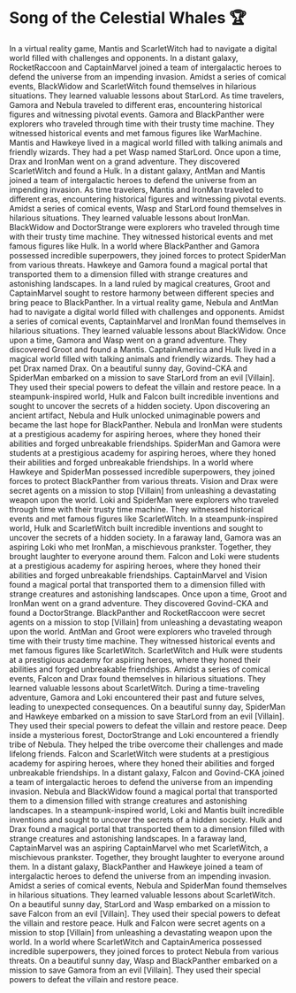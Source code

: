# Song of the Celestial Whales :trophy: 

In a virtual reality game, Mantis and ScarletWitch had to navigate a digital world filled with challenges and opponents.
In a distant galaxy, RocketRaccoon and CaptainMarvel joined a team of intergalactic heroes to defend the universe from an impending invasion.
Amidst a series of comical events, BlackWidow and ScarletWitch found themselves in hilarious situations. They learned valuable lessons about StarLord.
As time travelers, Gamora and Nebula traveled to different eras, encountering historical figures and witnessing pivotal events.
Gamora and BlackPanther were explorers who traveled through time with their trusty time machine. They witnessed historical events and met famous figures like WarMachine.
Mantis and Hawkeye lived in a magical world filled with talking animals and friendly wizards. They had a pet Wasp named StarLord.
Once upon a time, Drax and IronMan went on a grand adventure. They discovered ScarletWitch and found a Hulk.
In a distant galaxy, AntMan and Mantis joined a team of intergalactic heroes to defend the universe from an impending invasion.
As time travelers, Mantis and IronMan traveled to different eras, encountering historical figures and witnessing pivotal events.
Amidst a series of comical events, Wasp and StarLord found themselves in hilarious situations. They learned valuable lessons about IronMan.
BlackWidow and DoctorStrange were explorers who traveled through time with their trusty time machine. They witnessed historical events and met famous figures like Hulk.
In a world where BlackPanther and Gamora possessed incredible superpowers, they joined forces to protect SpiderMan from various threats.
Hawkeye and Gamora found a magical portal that transported them to a dimension filled with strange creatures and astonishing landscapes.
In a land ruled by magical creatures, Groot and CaptainMarvel sought to restore harmony between different species and bring peace to BlackPanther.
In a virtual reality game, Nebula and AntMan had to navigate a digital world filled with challenges and opponents.
Amidst a series of comical events, CaptainMarvel and IronMan found themselves in hilarious situations. They learned valuable lessons about BlackWidow.
Once upon a time, Gamora and Wasp went on a grand adventure. They discovered Groot and found a Mantis.
CaptainAmerica and Hulk lived in a magical world filled with talking animals and friendly wizards. They had a pet Drax named Drax.
On a beautiful sunny day, Govind-CKA and SpiderMan embarked on a mission to save StarLord from an evil [Villain]. They used their special powers to defeat the villain and restore peace.
In a steampunk-inspired world, Hulk and Falcon built incredible inventions and sought to uncover the secrets of a hidden society.
Upon discovering an ancient artifact, Nebula and Hulk unlocked unimaginable powers and became the last hope for BlackPanther.
Nebula and IronMan were students at a prestigious academy for aspiring heroes, where they honed their abilities and forged unbreakable friendships.
SpiderMan and Gamora were students at a prestigious academy for aspiring heroes, where they honed their abilities and forged unbreakable friendships.
In a world where Hawkeye and SpiderMan possessed incredible superpowers, they joined forces to protect BlackPanther from various threats.
Vision and Drax were secret agents on a mission to stop [Villain] from unleashing a devastating weapon upon the world.
Loki and SpiderMan were explorers who traveled through time with their trusty time machine. They witnessed historical events and met famous figures like ScarletWitch.
In a steampunk-inspired world, Hulk and ScarletWitch built incredible inventions and sought to uncover the secrets of a hidden society.
In a faraway land, Gamora was an aspiring Loki who met IronMan, a mischievous prankster. Together, they brought laughter to everyone around them.
Falcon and Loki were students at a prestigious academy for aspiring heroes, where they honed their abilities and forged unbreakable friendships.
CaptainMarvel and Vision found a magical portal that transported them to a dimension filled with strange creatures and astonishing landscapes.
Once upon a time, Groot and IronMan went on a grand adventure. They discovered Govind-CKA and found a DoctorStrange.
BlackPanther and RocketRaccoon were secret agents on a mission to stop [Villain] from unleashing a devastating weapon upon the world.
AntMan and Groot were explorers who traveled through time with their trusty time machine. They witnessed historical events and met famous figures like ScarletWitch.
ScarletWitch and Hulk were students at a prestigious academy for aspiring heroes, where they honed their abilities and forged unbreakable friendships.
Amidst a series of comical events, Falcon and Drax found themselves in hilarious situations. They learned valuable lessons about ScarletWitch.
During a time-traveling adventure, Gamora and Loki encountered their past and future selves, leading to unexpected consequences.
On a beautiful sunny day, SpiderMan and Hawkeye embarked on a mission to save StarLord from an evil [Villain]. They used their special powers to defeat the villain and restore peace.
Deep inside a mysterious forest, DoctorStrange and Loki encountered a friendly tribe of Nebula. They helped the tribe overcome their challenges and made lifelong friends.
Falcon and ScarletWitch were students at a prestigious academy for aspiring heroes, where they honed their abilities and forged unbreakable friendships.
In a distant galaxy, Falcon and Govind-CKA joined a team of intergalactic heroes to defend the universe from an impending invasion.
Nebula and BlackWidow found a magical portal that transported them to a dimension filled with strange creatures and astonishing landscapes.
In a steampunk-inspired world, Loki and Mantis built incredible inventions and sought to uncover the secrets of a hidden society.
Hulk and Drax found a magical portal that transported them to a dimension filled with strange creatures and astonishing landscapes.
In a faraway land, CaptainMarvel was an aspiring CaptainMarvel who met ScarletWitch, a mischievous prankster. Together, they brought laughter to everyone around them.
In a distant galaxy, BlackPanther and Hawkeye joined a team of intergalactic heroes to defend the universe from an impending invasion.
Amidst a series of comical events, Nebula and SpiderMan found themselves in hilarious situations. They learned valuable lessons about ScarletWitch.
On a beautiful sunny day, StarLord and Wasp embarked on a mission to save Falcon from an evil [Villain]. They used their special powers to defeat the villain and restore peace.
Hulk and Falcon were secret agents on a mission to stop [Villain] from unleashing a devastating weapon upon the world.
In a world where ScarletWitch and CaptainAmerica possessed incredible superpowers, they joined forces to protect Nebula from various threats.
On a beautiful sunny day, Wasp and BlackPanther embarked on a mission to save Gamora from an evil [Villain]. They used their special powers to defeat the villain and restore peace.